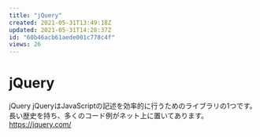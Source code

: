 ```yaml
---
title: "jQuery"
created: 2021-05-31T13:49:18Z
updated: 2021-05-31T14:28:37Z
id: "60b46acb61aede001c778c4f"
views: 26
---
```


# jQuery

jQuery
jQueryはJavaScriptの記述を効率的に行うためのライブラリの1つです。長い歴史を持ち、多くのコード例がネット上に置いてあります。
<https://jquery.com/>